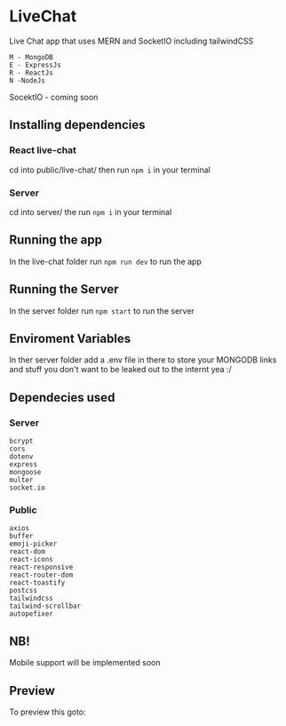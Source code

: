 # LiveChat
Live Chat app that uses MERN and SocketIO including tailwindCSS
  
    M - MongoDB
    E - ExpressJs
    R - ReactJs
    N -NodeJs

SocektIO - coming soon

## Installing dependencies
### React live-chat
  cd into public/live-chat/ then run `npm i` in your terminal
### Server
  cd into server/ the run `npm i` in your terminal
  
## Running the app
  In the live-chat folder run `npm run dev` to run the app
  
## Running the Server
  In the server folder run `npm start` to run the server

## Enviroment Variables
  In ther server folder add a .env file in there to store your MONGODB links and stuff you don't want to be leaked out to the internt yea :/
  
## Dependecies used
### Server
    bcrypt
    cors
    dotenv
    express
    mongoose
    multer
    socket.io
   
### Public
    axios
    buffer
    emoji-picker
    react-dom
    react-icons
    react-responsive
    react-router-dom
    react-toastify
    postcss
    tailwindcss
    tailwind-scrollbar
    autopefixer

## NB!
  Mobile support will be implemented soon

## Preview
  To preview this goto: 
